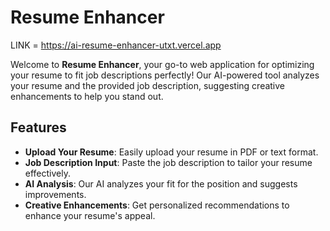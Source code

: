 # Resume Enhancer

LINK = https://ai-resume-enhancer-utxt.vercel.app

Welcome to **Resume Enhancer**, your go-to web application for optimizing your resume to fit job descriptions perfectly! Our AI-powered tool analyzes your resume and the provided job description, suggesting creative enhancements to help you stand out.

## Features

- **Upload Your Resume**: Easily upload your resume in PDF or text format.
- **Job Description Input**: Paste the job description to tailor your resume effectively.
- **AI Analysis**: Our AI analyzes your fit for the position and suggests improvements.
- **Creative Enhancements**: Get personalized recommendations to enhance your resume's appeal.

